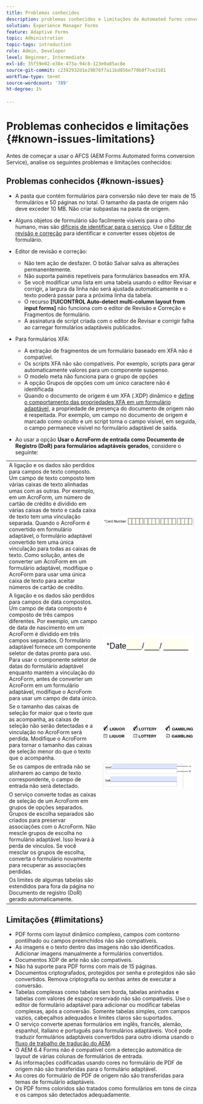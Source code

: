 ```yaml
---
title: Problemas conhecidos
description: problemas conhecidos e limitações do Automated forms conversion Service (AFCS)
solution: Experience Manager Forms
feature: Adaptive Forms
topic: Administration
topic-tags: introduction
role: Admin, Developer
level: Beginner, Intermediate
exl-id: 35f59e02-e38e-473a-94c8-123e0a85ac8e
source-git-commit: c2392932d1e29876f7a11bd856e770b8f7ce3181
workflow-type: tm+mt
source-wordcount: '789'
ht-degree: 1%

---
```


# Problemas conhecidos e limitações {#known-issues-limitations}

Antes de começar a usar o AFCS (AEM Forms Automated forms conversion Service), analise os seguintes problemas e limitações conhecidos:

## Problemas conhecidos {#known-issues}

* A pasta que contém formulários para conversão não deve ter mais de 15 formulários e 50 páginas no total. O tamanho da pasta de origem não deve exceder 10 MB. Não criar subpastas na pasta de origem.
* Alguns objetos de formulário são facilmente visíveis para o olho humano, mas são [difíceis de identificar para o serviço](styles-and-pattern-considerations-and-best-practices.md). Use o [Editor de revisão e correção](review-correct-ui-edited.md) para identificar e converter esses objetos de formulário.
* Editor de revisão e correção:

   * Não tem ação de desfazer. O botão Salvar salva as alterações permanentemente.
   * Não suporta painéis repetíveis para formulários baseados em XFA.
   * Se você modificar uma lista em uma tabela usando o editor Revisar e corrigir, a largura da linha não será ajustada automaticamente e o texto poderá passar para a próxima linha da tabela.
   * O recurso **[!UICONTROL Auto-detect multi-column layout from input forms]** não funciona com o editor de Revisão e Correção e Fragmentos de formulário.
   * A assinatura de script criada com o editor de Revisar e corrigir falha ao carregar formulários adaptáveis publicados.


* Para formulários XFA:
   * A extração de fragmentos de um formulário baseado em XFA não é compatível.
   * Os scripts XFA não são compatíveis. Por exemplo, scripts para gerar automaticamente valores para um componente suspenso.
   * O modelo meta não funciona para o grupo de opções
   * A opção Grupos de opções com um único caractere não é identificada
   * Quando o documento de origem é um XFA (.XDP) dinâmico e [define o comportamento das propriedades XFA em um formulário adaptável](https://helpx.adobe.com/experience-manager/6-5/forms/using/xfa-api-supported-in-adaptive-form.html#supportedxfaelementsandtheirmappinginadaptiveformsbr), a propriedade de presença do documento de origem não é respeitada. Por exemplo, um campo no documento de origem é marcado como oculto e um script torna o campo visível, em seguida, o campo permanece visível no formulário adaptável de saída.

* Ao usar a opção **Usar o AcroForm de entrada como Documento de Registro (DoR) para formulários adaptáveis gerados**, considere o seguinte:

<table>
    <tr>
        <td>A ligação e os dados são perdidos para campos de texto composto. Um campo de texto composto tem várias caixas de texto alinhadas umas com as outras. Por exemplo, em um AcroForm, um número de cartão de crédito é dividido em várias caixas de texto e cada caixa de texto tem uma vinculação separada. Quando o AcroForm é convertido em formulário adaptável, o formulário adaptável convertido tem uma única vinculação para todas as caixas de texto. Como solução, antes de converter um AcroForm em um formulário adaptável, modifique o AcroForm para usar uma única caixa de texto para aceitar números de cartão de crédito.</td>
        <td><img  src="assets/creditCard_Composite.png"/>                                                            </td>
    </tr>
    <tr>
        <td>A ligação e os dados são perdidos para campos de data compostos. Um campo de data composto é composto de três campos diferentes. Por exemplo, um campo de data de nascimento em um AcroForm é dividido em três campos separados. O formulário adaptável fornece um componente seletor de datas pronto para uso. Para usar o componente seletor de datas do formulário adaptável enquanto mantém a vinculação do AcroForm, antes de converter um AcroForm em um formulário adaptável, modifique o AcroForm para usar um campo de data único.</td>
        <td><img  src="assets/CompositeDateField.png"/></td>
    </tr>
    <tr>
        <td>Se o tamanho das caixas de seleção for maior que o texto que as acompanha, as caixas de seleção não serão detectadas e a vinculação no AcroForm será perdida. Modifique o AcroForm para tornar o tamanho das caixas de seleção menor do que o texto que o acompanha.</td>
        <td><img  src="assets/large-text-box.png"/><br/><img  src="assets/small-text-box.png"/></td>
    </tr>
    <tr>
        <td>Se os campos de entrada não se alinharem ao campo de texto correspondente, o campo de entrada não será detectado.  </td>
        <td><img  src="assets/non-alingned-fields.png"/></td>
    </tr>
    <tr >
        <td>O serviço converte todas as caixas de seleção de um AcroForm em grupos de opções separados. Grupos de escolha separados são criados para preservar associações com o AcroForm. Não mescle grupos de escolha no formulário adaptável. Isso levará à perda de vínculos. Se você mesclar os grupos de escolha, converta o formulário novamente para recuperar as associações perdidas. </td>
        <td></td>
    </tr>
    <tr >
        <td>Os limites de algumas tabelas são estendidos para fora da página no Documento de registro (DoR) gerado automaticamente. </td>
        <td></td>
    </tr>
</table>

## Limitações {#limitations}

* PDF forms com layout dinâmico complexo, campos com contorno pontilhado ou campos preenchidos não são compatíveis.
* As imagens e o texto dentro das imagens não são identificados. Adicionar imagens manualmente a formulários convertidos.
* Documentos XDP de arte não são compatíveis.
* Não há suporte para PDF forms com mais de 15 páginas.
* Documentos criptografados, protegidos por senha e protegidos não são convertidos. Remova criptografia ou senhas antes de executar a conversão.
* Tabelas complexas como tabelas sem borda, tabelas aninhadas e tabelas com valores de espaço reservado não são compatíveis. Use o editor de formulário adaptável para adicionar ou modificar tabelas complexas, após a conversão. Somente tabelas simples, com campos vazios, cabeçalhos adequados e limites claros são suportados.
* O serviço converte apenas formulários em inglês, francês, alemão, espanhol, italiano e português para formulários adaptáveis. Você pode traduzir formulários adaptáveis convertidos para outro idioma usando o [fluxo de trabalho de tradução do AEM](https://helpx.adobe.com/br/experience-manager/6-5/forms/using/using-aem-translation-workflow-to-localize-adaptive-forms.html).
* O AEM 6.4 Forms não é compatível com a detecção automática de layout de várias colunas de formulários de entrada.
* As informações codificadas usando cores no formulário de PDF de origem não são transferidas para o formulário adaptável.
* As cores do formulário de PDF de origem não são transferidas para temas de formulário adaptáveis.
* Os PDF forms coloridos são tratados como formulários em tons de cinza e os campos são detectados adequadamente.
